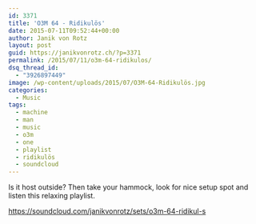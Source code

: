 ```yaml
---
id: 3371
title: 'O3M 64 - Ridikulös'
date: 2015-07-11T09:52:44+00:00
author: Janik von Rotz
layout: post
guid: https://janikvonrotz.ch/?p=3371
permalink: /2015/07/11/o3m-64-ridikulos/
dsq_thread_id:
  - "3926897449"
image: /wp-content/uploads/2015/07/O3M-64-Ridikulös.jpg
categories:
  - Music
tags:
  - machine
  - man
  - music
  - o3m
  - one
  - playlist
  - ridikulös
  - soundcloud
---
```

Is it host outside? Then take your hammock, look for nice setup spot and listen this relaxing playlist.

https://soundcloud.com/janikvonrotz/sets/o3m-64-ridikul-s